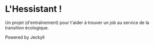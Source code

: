 # L'Hessistant !

Un projet (d'entraînement) pour t'aider à trouver un job au service de la transition écologique.

Powered by Jeckyll
